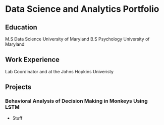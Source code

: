 # Data Science and Analytics Portfolio

## Education

M.S Data Science University of Maryland
B.S Psychology University of Maryland

## Work Experience
Lab Coordinator and at the Johns Hopkins Univeristy

## Projects

### Behavioral Analysis of Decision Making in Monkeys Using LSTM
- Stuff
